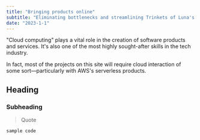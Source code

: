 ```yaml
---
title: "Bringing products online"
subtitle: "Eliminating bottlenecks and streamlining Trinkets of Luna's ordering process with the ecommerce web app."
date: "2023-1-1"
---
```


"Cloud computing" plays a vital role in the creation of software products and services. It's also one of the most highly sought-after skills in the tech industry.

In fact, most of the projects on this site will require cloud interaction of some sort—particularly with AWS's serverless products.

## Heading

### Subheading

> Quote

```python
sample code
```